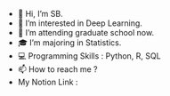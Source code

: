 - 👋 Hi, I’m SB.
- 👀 I’m interested in Deep Learning.
- 🌱 I’m attending graduate school now.
- :mortar_board: I’m majoring in Statistics.
- :computer: Programming Skills : Python, R, SQL
- 📫 How to reach me ? 
- My Notion Link : 

<!---
AprilSue16/AprilSue16 is a ✨ special ✨ repository because its `README.md` (this file) appears on your GitHub profile.
You can click the Preview link to take a look at your changes.
--->
